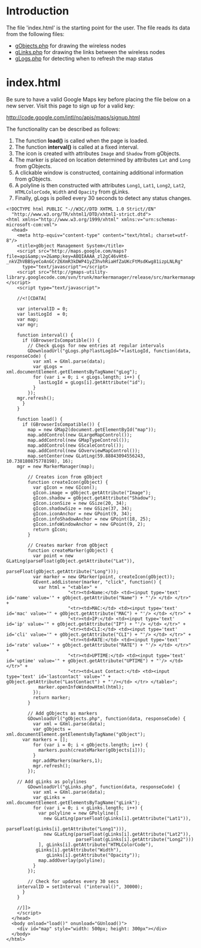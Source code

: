 # Introduction #

The file 'index.html' is the starting point for the user. The file reads its data from the following files:

  * [gObjects.php](PHPFiles.md) for drawing the wireless nodes
  * [gLinks.php](PHPFiles.md) for drawing the links between the wireless nodes
  * [gLogs.php](PHPFiles.md) for detecting when to refresh the map status

# index.html #

Be sure to have a valid Google Maps key before placing the file below on a new server. Visit this page to sign up for a valid key:

http://code.google.com/intl/no/apis/maps/signup.html

The functionality can be described as follows:

  1. The function **load()** is called when the page is loaded.
  1. The function **interval()** is called at a fixed interval.
  1. The icon is created with attributes `Image` and `Shadow` from gObjects.
  1. The marker is placed on location determined by attributes `Lat` and `Long` from gObjects.
  1. A clickable window is constructed, containing additional information from gObjects.
  1. A polyline is then constructed with attributes `Long1`, `Lat1`, `Long2`, `Lat2`, `HTMLColorCode`, `Width` and `Opacity` from gLinks.
  1. Finally, gLogs is polled every 30 seconds to detect any status changes.


```
<!DOCTYPE html PUBLIC "-//W3C//DTD XHTML 1.0 Strict//EN"
  "http://www.w3.org/TR/xhtml1/DTD/xhtml1-strict.dtd">
<html xmlns="http://www.w3.org/1999/xhtml" xmlns:v="urn:schemas-microsoft-com:vml">
  <head>
    <meta http-equiv="content-type" content="text/html; charset=utf-8"/>
    <title>gObject Management System</title>
    <script src="http://maps.google.com/maps?file=api&amp;v=2&amp;key=ABQIAAAA_zl2gC46vHt6-_nkVZhVBBSyeCoAnGCrZ6XmR3kDWP41yZ3hvhRiaHfZaUKcFtMsdKwg81izpLNLRg"
      type="text/javascript"></script>
    <script src="http://gmaps-utility-library.googlecode.com/svn/trunk/markermanager/release/src/markermanager.js"></script>
    <script type="text/javascript">

    //<![CDATA[

    var intervalID = 0;
    var lastLogId  = 0;
    var map;
    var mgr;

    function interval() {
      if (GBrowserIsCompatible()) {
        // Check gLogs for new entries at regular intervals
        GDownloadUrl("gLogs.php?lastLogId="+lastLogId, function(data, responseCode) {
          var xml = GXml.parse(data);
          var gLogs = xml.documentElement.getElementsByTagName("gLog");
          for (var i = 0; i < gLogs.length; i++) {
            lastLogId = gLogs[i].getAttribute("id");
          }
        });
	mgr.refresh();
      }
    }

    function load() {
      if (GBrowserIsCompatible()) {
        map = new GMap2(document.getElementById("map"));
        map.addControl(new GLargeMapControl());
        map.addControl(new GMapTypeControl());
        map.addControl(new GScaleControl());
        map.addControl(new GOverviewMapControl());
        map.setCenter(new GLatLng(59.88843094556243, 10.738180875778198), 16);
	mgr = new MarkerManager(map);

        // Creates icon from gObject
        function createIcon(gObject) {
          var gIcon = new GIcon();
          gIcon.image = gObject.getAttribute("Image");
          gIcon.shadow = gObject.getAttribute("Shadow");
          gIcon.iconSize = new GSize(20, 34);
          gIcon.shadowSize = new GSize(37, 34);
          gIcon.iconAnchor = new GPoint(9, 34);
          gIcon.infoShadowAnchor = new GPoint(18, 25);
          gIcon.infoWindowAnchor = new GPoint(9, 2);
          return gIcon;
        }

        // Creates marker from gObject
        function createMarker(gObject) {
          var point = new GLatLng(parseFloat(gObject.getAttribute("Lat")),
                                  parseFloat(gObject.getAttribute("Long")));
          var marker = new GMarker(point, createIcon(gObject));
          GEvent.addListener(marker, "click", function() {
            var html = "<table>" +
                       "<tr><td>Name:</td> <td><input type='text' id='name' value='" + gObject.getAttribute("Name") + "'/> </td> </tr>" +
                       "<tr><td>MAC:</td> <td><input type='text' id='mac' value='" + gObject.getAttribute("MAC") + "'/> </td> </tr>" +
                       "<tr><td>IP:</td> <td><input type='text' id='ip' value='" + gObject.getAttribute("IP") + "'/> </td> </tr>" +
                       "<tr><td>CLI:</td> <td><input type='text' id='cli' value='" + gObject.getAttribute("CLI") + "'/> </td> </tr>" +
                       "<tr><td>RATE:</td> <td><input type='text' id='rate' value='" + gObject.getAttribute("RATE") + "'/> </td> </tr>" +
                       "<tr><td>UPTIME:</td> <td><input type='text' id='uptime' value='" + gObject.getAttribute("UPTIME") + "'/> </td> </tr>" +
                       "<tr><td>Last Contact:</td> <td><input type='text' id='lastcontact' value='" + gObject.getAttribute("LastContact") + "'/></td> </tr> </table>";
            marker.openInfoWindowHtml(html);
          });
          return marker;
        }

        // Add gObjects as markers
        GDownloadUrl("gObjects.php", function(data, responseCode) {
          var xml = GXml.parse(data);
          var gObjects = xml.documentElement.getElementsByTagName("gObject");
	  var markers = [];
          for (var i = 0; i < gObjects.length; i++) {
            markers.push(createMarker(gObjects[i]));
          }
          mgr.addMarkers(markers,1);
          mgr.refresh();
        });

	// Add gLinks as polylines
        GDownloadUrl("gLinks.php", function(data, responseCode) {
          var xml = GXml.parse(data);
          var gLinks = xml.documentElement.getElementsByTagName("gLink");
          for (var i = 0; i < gLinks.length; i++) {
            var polyline = new GPolyline([
              new GLatLng(parseFloat(gLinks[i].getAttribute("Lat1")),
                          parseFloat(gLinks[i].getAttribute("Long1"))),
              new GLatLng(parseFloat(gLinks[i].getAttribute("Lat2")),
                          parseFloat(gLinks[i].getAttribute("Long2")))
            ], gLinks[i].getAttribute("HTMLColorCode"),
	       gLinks[i].getAttribute("Width"),
               gLinks[i].getAttribute("Opacity"));
            map.addOverlay(polyline);
          }
        });

        // Check for updates every 30 secs
	intervalID = setInterval ("interval()", 30000);
      }
    }

    //]]>
    </script>
  </head>
  <body onload="load()" onunload="GUnload()">
    <div id="map" style="width: 500px; height: 300px"></div>
  </body>
</html>
```